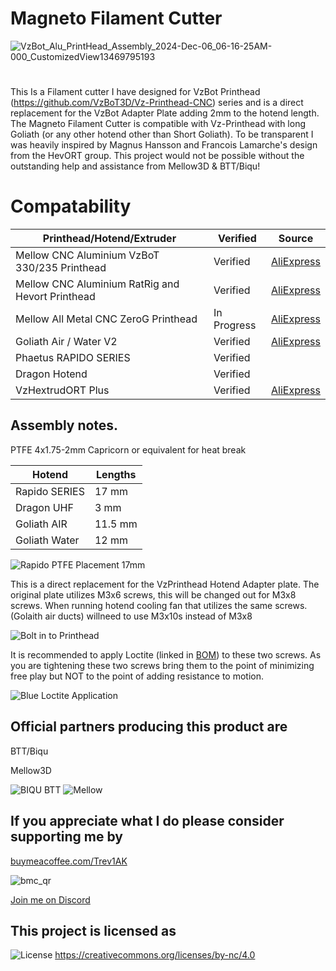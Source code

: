 # Magneto Filament Cutter

![VzBot_Alu_PrintHead_Assembly_2024-Dec-06_06-16-25AM-000_CustomizedView13469795193](https://github.com/user-attachments/assets/a0334c4f-7244-4b76-b169-0b5b10289c5c)
#

This Is a Filament cutter I have designed for VzBot Printhead (https://github.com/VzBoT3D/Vz-Printhead-CNC) series and is a direct replacement for the VzBot Adapter Plate adding 2mm to the hotend length. The Magneto Filament Cutter is compatible with Vz-Printhead  with long Goliath (or any other hotend other than Short Goliath).
To be transparent I was heavily inspired by Magnus Hansson and Francois Lamarche's design from the HevORT group. This project would not be possible without the outstanding help and assistance from Mellow3D & BTT/Biqu!

# Compatability
 Printhead/Hotend/Extruder | Verified | Source
 ------------ | ------ | -----
Mellow CNC Aluminium VzBoT 330/235 Printhead | Verified | [AliExpress](https://www.aliexpress.us/item/3256805041195069.html)
Mellow CNC Aluminium RatRig and Hevort Printhead | Verified | [AliExpress](https://www.aliexpress.us/item/3256805552338488.html)
Mellow All Metal CNC ZeroG Printhead | In Progress | [AliExpress](https://www.aliexpress.us/item/3256805878890324.html)
Goliath Air / Water V2 | Verified | [AliExpress](https://www.aliexpress.us/item/3256805112047958.html)
Phaetus RAPIDO SERIES | Verified | 
Dragon Hotend | Verified | 
VzHextrudORT Plus | Verified | [AliExpress](https://www.aliexpress.us/item/3256805934938658.html)

## Assembly notes.

PTFE 4x1.75-2mm Capricorn or equivalent for heat break 


Hotend | Lengths 
---------|--------
Rapido SERIES | 17 mm 
Dragon UHF | 3 mm
Goliath AIR | 11.5 mm
Goliath Water | 12 mm


![Rapido PTFE Placement 17mm](https://github.com/user-attachments/assets/31aecd04-a1c5-47fa-b25f-443ca30cb093)


This is a direct replacement for the VzPrinthead Hotend Adapter plate. The original plate utilizes M3x6 screws, this will be changed out for M3x8 screws. When running hotend cooling fan that utilizes the same screws.(Golaith air ducts) willneed to use M3x10s instead of M3x8

![Bolt in to Printhead](https://github.com/user-attachments/assets/272e31d4-2c79-4da9-ba0a-f3c472c336a6)


It is recommended to apply Loctite (linked in [BOM](https://github.com/Treintjes/Magneto_Filament_Cutter/tree/main/BOM)) to these two screws. As you are tightening these two screws bring them to the point of minimizing free play but NOT to the point of adding resistance to motion.


![Blue Loctite Application](https://github.com/user-attachments/assets/3ea6c94c-05a6-4c4d-9120-1f96684e8a4a)



## Official partners producing this product are

BTT/Biqu 

Mellow3D

![BIQU BTT](https://github.com/user-attachments/assets/dc05a4cf-1a09-47c8-9a1e-efabfee906e8)                      ![Mellow](https://github.com/user-attachments/assets/c44cd3c6-e48b-4dc8-b15f-6eb57113b9ab)




## If you appreciate what I do please consider supporting me by

[buymeacoffee.com/Trev1AK](https://buymeacoffee.com/trev1ak)


![bmc_qr](https://github.com/user-attachments/assets/0ae83ab8-97ec-421f-983e-22b4ae1b32f8)


[Join me on Discord](https://discordapp.com/users/849867873441546250)

## This project is licensed as
![License](https://github.com/user-attachments/assets/7324c36c-8924-4867-a992-370dcd56aad1)
https://creativecommons.org/licenses/by-nc/4.0



